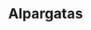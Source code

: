 ---
title: Alpargatas
layout: section
image: img/alpargatas.webp
description: 
categories:

  - title: Alpargatas en blanco y rojo
    filter-folder: /alpargatas/blanco y rojo
    filter-name: rojo
    filter-name-or: blanco

  - title: Alpargatas con cuña alta
    filter-folder: /alpargatas/
    filter-name: cuña alta
    filter-name-not: /alpargatas/blanco y rojo
    description: Alpargatas con cuña de 5 o 7 cuerdas, equivalencia a 7 y 9 centímetros respectivamente.

  - title: Alpargatas con cuña media
    filter-folder: /alpargatas/
    filter-name: cuña media
    filter-name-not: /alpargatas/blanco y rojo
    description: Alpargatas con cuñas intermedias, entre 2 y 5 centímetros

  - title: Alpargatas planas
    filter-folder: /alpargatas/
    filter-name: plana
    filter-name-not: /alpargatas/blanco y rojo
    description: Alpargatas con menos de 2 centímetros de cuña


  - title: Alpargatas Caballero
    filter-folder: /alpargatas/
    filter-name: caballero
    filter-name-not: /alpargatas/blanco y rojo
    description: Alpargatas de caballero


  - title: Alpargatas diferentes
    filter-folder: /alpargatas/
    filter-name: últimos pares
    description: Aquí encontrarás algunas de nuestras alpargatas de colores especiales, en materiales como la seda, el nobuck, la piel,..pero date prisa, nos quedan pocos pares!!


  - title: Alpargatas personalizadas
    filter-folder: /alpargatas/
    filter-name: personaliza
    description: Elige los colores y el dibujo del cosido y personaliza tus alpargatas

  - title: Más alpargatas
    filter-folder: /alpargatas/
    filter-no-repeat: true
---